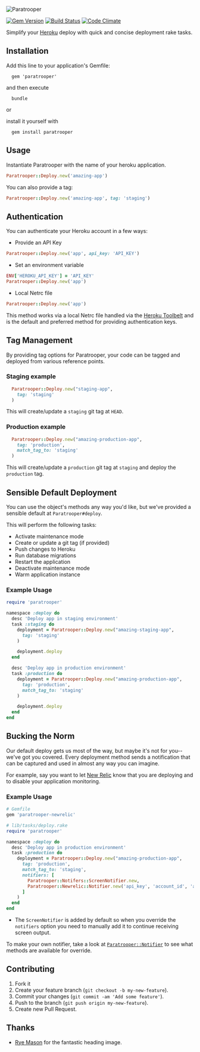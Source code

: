 ![Paratrooper](http://f.cl.ly/items/0Z1v1P1l1B1h1k1l2q0E/paratrooper_header.png)

[![Gem Version](https://badge.fury.io/rb/paratrooper.png)](http://badge.fury.io/rb/paratrooper)
[![Build Status](https://travis-ci.org/mattpolito/paratrooper.png?branch=master)](https://travis-ci.org/mattpolito/paratrooper)
[![Code Climate](https://codeclimate.com/github/mattpolito/paratrooper.png)](https://codeclimate.com/github/mattpolito/paratrooper)

Simplify your [Heroku][] deploy with quick and concise deployment rake tasks.

## Installation

Add this line to your application's Gemfile:

```shell
  gem 'paratrooper'
```

and then execute

```shell
  bundle
```

or

install it yourself with

```shell
  gem install paratrooper
```

## Usage

Instantiate Paratrooper with the name of your heroku application.

```ruby
Paratrooper::Deploy.new('amazing-app')
```

You can also provide a tag:

```ruby
Paratrooper::Deploy.new('amazing-app', tag: 'staging')
```

## Authentication

You can authenticate your Heroku account in a few ways:

* Provide an API Key

```ruby
Paratrooper::Deploy.new('app', api_key: 'API_KEY')
```

* Set an environment variable

```ruby
ENV['HEROKU_API_KEY'] = 'API_KEY'
Paratrooper::Deploy.new('app')
```

* Local Netrc file

```ruby
Paratrooper::Deploy.new('app')
```

This method works via a local Netrc file handled via the [Heroku Toolbelt][] and is the default and preferred method for providing authentication keys.

## Tag Management

By providing tag options for Paratrooper, your code can be tagged and deployed from various reference points.

### Staging example
```ruby
  Paratrooper::Deploy.new("staging-app",
    tag: 'staging'
  )
```
This will create/update a `staging` git tag at `HEAD`.

### Production example
```ruby
  Paratrooper::Deploy.new("amazing-production-app",
    tag: 'production',
    match_tag_to: 'staging'
  )
```
This will create/update a `production` git tag at `staging` and deploy the `production` tag.

## Sensible Default Deployment

You can use the object's methods any way you'd like, but we've provided a sensible default at `Paratrooper#deploy`.

This will perform the following tasks:

* Activate maintenance mode
* Create or update a git tag (if provided)
* Push changes to Heroku
* Run database migrations
* Restart the application
* Deactivate maintenance mode
* Warm application instance

### Example Usage

```ruby
require 'paratrooper'

namespace :deploy do
  desc 'Deploy app in staging environment'
  task :staging do
    deployment = Paratrooper::Deploy.new("amazing-staging-app",
      tag: 'staging'
    )

    deployment.deploy
  end

  desc 'Deploy app in production environment'
  task :production do
    deployment = Paratrooper::Deploy.new("amazing-production-app",
      tag: 'production',
      match_tag_to: 'staging'
    )

    deployment.deploy
  end
end
```

## Bucking the Norm

Our default deploy gets us most of the way, but maybe it's not for you--we've
got you covered. Every deployment method sends a notification that can be
captured and used in almost any way you can imagine.

For example, say you want to let [New Relic][] know that you are deploying and
to disable your application monitoring.

### Example Usage

```ruby
# Gemfile
gem 'paratrooper-newrelic'

# lib/tasks/deploy.rake
require 'paratrooper'

namespace :deploy do
  desc 'Deploy app in production environment'
  task :production do
    deployment = Paratrooper::Deploy.new("amazing-production-app",
      tag: 'production',
      match_tag_to: 'staging',
      notifiers: [
        Paratrooper::Notifers::ScreenNotifier.new,
        Paratrooper::Newrelic::Notifier.new('api_key', 'account_id', 'application_id')
      ]
    )
  end
end
```

* The `ScreenNotifier` is added by default so when you override the `notifiers`
  option you need to manually add it to continue receiving screen output.

To make your own notifier, take a look at [`Paratrooper::Notifier`][] to see
what methods are available for override.


## Contributing

1. Fork it
2. Create your feature branch (`git checkout -b my-new-feature`).
3. Commit your changes (`git commit -am 'Add some feature'`).
4. Push to the branch (`git push origin my-new-feature`).
5. Create new Pull Request.

## Thanks

* [Rye Mason][] for the fantastic heading image.

[Heroku]: http://heroku.com
[Heroku Toolbelt]: http://toolbelt.heroku.com
[New Relic]: http://newrelic.com
[Rye Mason]: https://github.com/ryenotbread
[`Paratrooper::Notifier`]: https://github.com/mattpolito/paratrooper/blob/master/lib/paratrooper/notifier.rb
